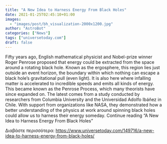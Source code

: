 ```yaml
---
title: "A New Idea to Harness Energy From Black Holes"
date: 2021-01-25T02:45:10+01:00
images:
  - "images/post/bh_visualization-2000x1200.jpg"
author: "AstroBot"
categories: ["News"]
tags: ["universetoday.com"]
draft: false
---
```


Fifty years ago, English mathematical physicist and Nobel-prize winner Roger Penrose proposed that energy could be extracted from the space around a rotating black hole. Known as the ergosphere, this region lies just outside an event horizon, the boundary within which nothing can escape a black hole’s gravitational pull (even light). It is also here where infalling matter is accelerated to incredible speeds and emits all kinds of energy. This became known as the Penrose Process, which many theorists have since expanded on. The latest comes from a study conducted by researchers from Columbia University and the Universidad Adolfo Ibáñez in Chile. With support from organizations like NASA, they demonstrated how a better understanding of the physics at work around spinning black holes could allow us to harness their energy someday. Continue reading “A New Idea to Harness Energy From Black Holes” 

Διαβάστε περισσότερα: https://www.universetoday.com/149716/a-new-idea-to-harness-energy-from-black-holes/
